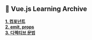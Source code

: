 ##  :green_book: Vue.js Learning Archive 
[**1. 컴포넌트**](./component.md)  
[**2. emit, props**](./emit-props.md)  
[**3. 디렉티브 문법**](./directives.md)